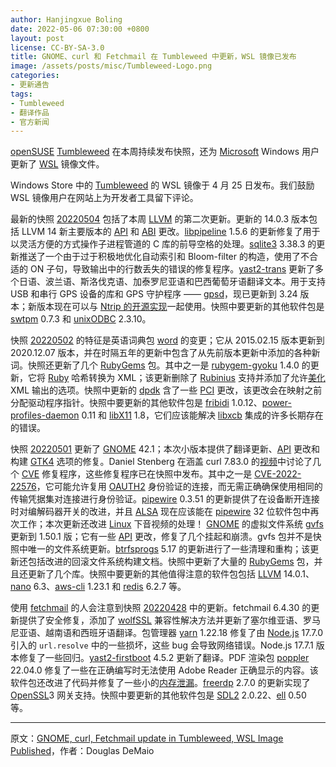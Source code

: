 ```yaml
---
author: Hanjingxue Boling
date: 2022-05-06 07:30:00 +0800
layout: post
license: CC-BY-SA-3.0
title: GNOME、curl 和 Fetchmail 在 Tumbleweed 中更新，WSL 镜像已发布
image: /assets/posts/misc/Tumbleweed-Logo.png
categories:
- 更新通告
tags:
- Tumbleweed
- 翻译作品
- 官方新闻
---
```


[openSUSE](https://get.opensuse.org/) [Tumbleweed](https://get.opensuse.org/tumbleweed/) 在本周持续发布快照，还为 [Microsoft](https://www.microsoft.com/) Windows 用户更新了 [WSL](https://github.com/Microsoft/WSL) 镜像文件。

Windows Store 中的 [Tumbleweed](https://apps.microsoft.com/store/detail/opensuse-tumbleweed/9MSSK2ZXXN11?hl=en-us&gl=US) 的 WSL 镜像于 4 月 25 日发布。我们鼓励 WSL 镜像用户在网站上为开发者工具留下评论。

最新的快照 [20220504](https://lists.opensuse.org/archives/list/factory@lists.opensuse.org/thread/EXNDM4MB45QB6CIPFHX5IBGA3UAXHNIK/) 包括了本周 [LLVM](https://llvm.org/) 的第二次更新。更新的 14.0.3 版本包括 LLVM 14 新主要版本的 [API](https://en.wikipedia.org/wiki/API) 和 [ABI](https://en.wikipedia.org/wiki/Application_binary_interface) 更改。[libpipeline](https://www.nongnu.org/libpipeline/) 1.5.6 的更新修复了用于以灵活方便的方式操作子进程管道的 C 库的前导空格的处理。[sqlite3](https://www.sqlite.org/index.html) 3.38.3 的更新推送了一个由于过于积极地优化自动索引和 Bloom-filter 的构造，使用了不合适的 ON 子句，导致输出中的行数丢失的错误的修复程序。[yast2-trans](https://software.opensuse.org/package/yast2-trans) 更新了多个日语、波兰语、斯洛伐克语、加泰罗尼亚语和巴西葡萄牙语翻译文本。用于支持 USB 和串行 GPS 设备的库和 GPS 守护程序 —— [gpsd](https://gpsd.gitlab.io/gpsd/index.html)，现已更新到 3.24 版本；新版本现在可以与 [Ntrip 的开源实现](https://software.rtcm-ntrip.org/)一起使用。快照中要更新的其他软件包是 [swtpm](https://github.com/stefanberger/swtpm) 0.7.3 和 [unixODBC](http://www.unixodbc.org/) 2.3.10。

快照 [20220502](https://lists.opensuse.org/archives/list/factory@lists.opensuse.org/thread/FUEOPFIL23JRXXDXJZG6CVCETIY4CHJ5/) 的特征是英语词典包 [word](https://software.opensuse.org/package/words) 的变更；它从 2015.02.15 版本更新到 2020.12.07 版本，并在时隔五年的更新中包含了从先前版本更新中添加的各种新词。快照还更新了几个 [RubyGems](https://rubygems.org/) 包。其中之一是 [rubygem-gyoku](https://rubygems.org/gems/gyoku/versions/1.4.0) 1.4.0 的更新，它将 [Ruby](https://www.ruby-lang.org/en/) 哈希转换为 XML；该更新删除了 [Rubinius](https://en.wikipedia.org/wiki/Rubinius) 支持并添加了允许[美化](https://onlinexmltools.com/prettify-xml) XML 输出的选项。快照中更新的 [dpdk](https://www.dpdk.org/) 含了一些 [PCI](https://en.wikipedia.org/wiki/Peripheral_Component_Interconnect) 更改，该更改会在映射之前分配驱动程序指针。快照中要更新的其他软件包是 [fribidi](https://github.com/fribidi/fribidi) 1.0.12、[power-profiles-daemon](https://gitlab.freedesktop.org/hadess/power-profiles-daemon) 0.11 和 [libX11](https://xorg.freedesktop.org/wiki/) 1.8，它们应该能解决 [libxcb](https://xcb.freedesktop.org/) 集成的许多长期存在的错误。

快照 [20220501](https://lists.opensuse.org/archives/list/factory@lists.opensuse.org/thread/YQA4VUUVDZMWRPKAJQQCN6AFEJ3DPCP2/) 更新了 [GNOME](https://www.gnome.org/) 42.1；本次小版本提供了翻译更新、[API](https://en.wikipedia.org/wiki/API) 更改和构建 [GTK4](https://www.gtk.org/) 选项的修复。Daniel Stenberg 在涵盖 curl 7.83.0 的[视频](https://youtu.be/hYcT0HNv8HI)中讨论了几个 [CVE](https://en.wikipedia.org/wiki/Common_Vulnerabilities_and_Exposures) 修复程序，这些修复程序已在快照中发布。其中之一是 [CVE-2022-22576](https://cve.mitre.org/cgi-bin/cvename.cgi?name=CVE-2022-22576)，它可能允许复用 [OAUTH2](https://en.wikipedia.org/wiki/OAuth) 身份验证的连接，而无需正确确保使用相同的传输凭据集对连接进行身份验证。[pipewire](https://pipewire.org/) 0.3.51 的更新提供了在设备断开连接时对编解码器开关的改进，并且 [ALSA](https://en.wikipedia.org/wiki/Advanced_Linux_Sound_Architecture) 现在应该能在 [pipewire](https://pipewire.org/) 32 位软件包中再次工作；本次更新还改进 [Linux](https://www.kernel.org/) 下音视频的处理！ [GNOME](https://www.gnome.org/) 的虚拟文件系统 [gvfs](https://gitlab.gnome.org/GNOME/gvfs) 更新到 1.50.1 版；它有一些 [API](https://en.wikipedia.org/wiki/API) 更改，修复了几个挂起和崩溃。gvfs 包并不是快照中唯一的文件系统更新。[btrfsprogs](https://btrfs.wiki.kernel.org/index.php/Main_Page) 5.17 的更新进行了一些清理和重构；该更新还包括改进的回滚文件系统构建文档。快照中更新了大量的 [RubyGems](https://rubygems.org/) 包，并且还更新了几个库。快照中要更新的其他值得注意的软件包包括 [LLVM](https://llvm.org/) 14.0.1、[nano](https://www.nano-editor.org/) 6.3、[aws-cli](https://aws.amazon.com/cli/) 1.23.1 和 [redis](https://redis.io/) 6.2.7 等。

使用 [fetchmail](https://www.fetchmail.info/) 的人会注意到快照 [20220428](https://lists.opensuse.org/archives/list/factory@lists.opensuse.org/thread/JNBAIQTGZGQOK26JTZYO6VSQNATKUK5Q/) 中的更新。fetchmail 6.4.30 的更新提供了安全修复，添加了 [wolfSSL](https://github.com/wolfssl/wolfssl) 兼容性解决方法并更新了塞尔维亚语、罗马尼亚语、越南语和西班牙语翻译。包管理器 [yarn](https://yarnpkg.com/) 1.22.18 修复了由 [Node.js](https://nodejs.org/en/) 17.7.0 引入的 `url.resolve` 中的一些损坏，这些 bug 会导致网络错误。Node.js 17.7.1 版本修复了一些回归。[yast2-firstboot](https://github.com/yast/yast-firstboot) 4.5.2 更新了翻译。PDF 渲染包 [poppler](https://poppler.freedesktop.org/) 22.04.0 修复了一些在正确编写时无法使用 Adobe Reader 正确显示的内容。该软件包还改进了代码并修复了一些小的[内存泄漏](https://en.wikipedia.org/wiki/Memory_leak)。[freerdp](https://www.freerdp.com/) 2.7.0 的更新实现了 [OpenSSL](https://www.openssl.org/)3 网关支持。快照中要更新的其他软件包是 [SDL2](https://github.com/libsdl-org/SDL) 2.0.22、[ell](https://git.kernel.org/pub/scm/libs/ell/ell.git/) 0.50 等。

------

原文：[GNOME, curl, Fetchmail update in Tumbleweed, WSL Image Published](https://news.opensuse.org/2022/05/06/gnome-curl-fetchmail-wsl-tw/)，作者：Douglas DeMaio